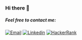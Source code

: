 ### Hi there 👋

##### Feel free to contact me:

[![Email](https://img.shields.io/badge/Gmail-D14836?style=for-the-badge&logo=gmail&logoColor=white)](mailto:fogarasi.bernat@gmail.com)
[![Linkedin](https://img.shields.io/badge/LinkedIn-0077B5?style=for-the-badge&logo=linkedin&logoColor=white)](https://www.linkedin.com/in/bernatfogarasi)
[![HackerRank](https://img.shields.io/badge/-Hackerrank-2EC866?style=for-the-badge&logo=HackerRank&logoColor=white)](https://www.hackerrank.com/bernatfogarasi)
